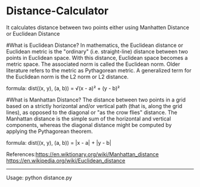 
# Distance-Calculator
It calculates distance between two points either using Manhatten Distance or Euclidean Distance

#What is Euclidean Distance?
In mathematics, the Euclidean distance or Euclidean metric is the "ordinary" (i.e. straight-line) distance between 
two points in Euclidean space. With this distance, Euclidean space becomes a metric space. The associated norm is 
called the Euclidean norm. Older literature refers to the metric as Pythagorean metric. A generalized term for the
Euclidean norm is the L2 norm or L2 distance.

formula: dist((x, y), (a, b)) = √(x - a)² + (y - b)²

#What is Manhattan Distance?
The distance between two points in a grid based on a strictly horizontal and/or vertical path (that is, along the grid lines), 
as opposed to the diagonal or "as the crow flies" distance. The Manhattan distance is the simple sum of the horizontal and 
vertical components, whereas the diagonal distance might be computed by applying the Pythagorean theorem.


formula: dist((x, y), (a, b)) = |x - a| + |y - b| 

References:https://en.wiktionary.org/wiki/Manhattan_distance
           https://en.wikipedia.org/wiki/Euclidean_distance
           
******************************************************************************************************************************

Usage: python distance.py


